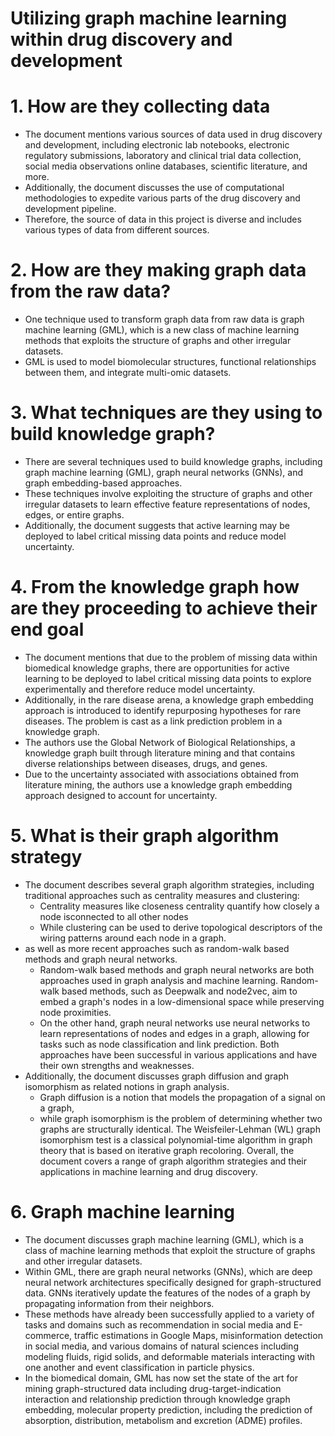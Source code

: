 # Utilizing graph machine learning within drug discovery and development
# 1. How are they collecting data
- The document mentions various sources of data used in drug discovery and development, including electronic lab notebooks, electronic regulatory submissions, laboratory and clinical trial data collection, social media observations online databases, scientific literature, and more.
- Additionally, the document discusses the use of computational methodologies to expedite various parts of the drug discovery and development pipeline.
- Therefore, the source of data in this project is diverse and includes various types of data from different sources.
# 2. How are they making graph data from the raw data?
- One technique used to transform graph data from raw data is graph machine learning (GML), which is a new class of machine learning methods that exploits the structure of graphs and other irregular datasets.
- GML is used to model biomolecular structures, functional relationships between them, and integrate multi-omic datasets.
# 3. What techniques are they using to build knowledge graph?
- There are several techniques used to build knowledge graphs, including graph machine learning (GML), graph neural networks (GNNs), and graph embedding-based approaches.
- These techniques involve exploiting the structure of graphs and other irregular datasets to learn effective feature representations of nodes, edges, or entire graphs.
- Additionally, the document suggests that active learning may be deployed to
label critical missing data points and reduce model uncertainty.
# 4. From the knowledge graph how are they proceeding to achieve their end goal
- The document mentions that due to the problem of missing data within biomedical knowledge graphs, there are opportunities for active learning to be deployed to label critical missing data points to explore experimentally and therefore reduce model uncertainty.
- Additionally, in the rare disease arena, a knowledge graph embedding approach is introduced to identify repurposing hypotheses for rare diseases. The problem is cast as a link prediction problem in a knowledge graph.
- The authors use the Global Network of Biological Relationships, a knowledge graph built through literature mining and that contains diverse relationships between diseases, drugs, and genes.
- Due to the uncertainty associated with associations obtained from literature mining, the authors use a knowledge graph embedding approach designed to account for uncertainty.
# 5. What is their graph algorithm strategy
- The document describes several graph algorithm strategies, including traditional approaches such as centrality measures and clustering:
    - Centrality measures like closeness centrality quantify how closely a node isconnected to all other nodes
    - While clustering can be used to derive topological descriptors of the wiring patterns around each node in a graph.
- as well as more recent approaches such as random-walk based methods and graph neural networks.
    - Random-walk based methods and graph neural networks are both approaches used in graph analysis and machine        learning. Random-walk based methods, such as Deepwalk and node2vec, aim to embed a graph's nodes in a low-dimensional space while preserving node proximities.
    - On the other hand, graph neural networks use neural networks to learn representations of nodes and edges in a graph, allowing for tasks such as node classification and link prediction. Both approaches have been successful in various applications and have their own strengths and weaknesses.
- Additionally, the document discusses graph diffusion and graph isomorphism as related notions in graph analysis.
    - Graph diffusion is a notion that models the propagation of a signal on a graph,
    - while graph isomorphism is the problem of determining whether two graphs are structurally identical. The Weisfeiler-Lehman (WL) graph isomorphism test is a classical polynomial-time algorithm in graph theory that is based on iterative graph recoloring.
Overall, the document covers a range of graph algorithm strategies and their applications in machine learning and drug discovery.
# 6. Graph machine learning
- The document discusses graph machine learning (GML), which is a class of machine learning methods that exploit the structure of graphs and other irregular datasets.
- Within GML, there are graph neural networks (GNNs), which are deep neural network architectures specifically designed for graph-structured data. GNNs iteratively update the features of the nodes of a graph by propagating information from their neighbors.
- These methods have already been successfully applied to a variety of tasks and domains such as recommendation in social media and E-commerce, traffic estimations in Google Maps, misinformation detection in social media, and various domains of natural sciences including modeling fluids, rigid solids, and deformable materials interacting with one another and event classification in particle physics.
- In the biomedical domain, GML has now set the state of the art for mining graph-structured data including drug-target-indication interaction and relationship prediction through knowledge graph embedding, molecular property prediction, including the prediction of absorption, distribution, metabolism and excretion (ADME) profiles.